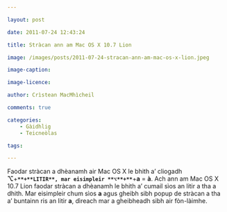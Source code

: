 ```yaml
---

layout: post

date: 2011-07-24 12:43:24

title: Stràcan ann am Mac OS X 10.7 Lion

image: /images/posts/2011-07-24-stracan-ann-am-mac-os-x-lion.jpeg

image-caption:

image-licence:

author: Crìstean MacMhìcheil

comments: true

categories:
    - Gàidhlig
    - Teicneòlas

tags:

---
```


Faodar stràcan a dhèanamh air Mac OS X le bhith a’ cliogadh **⌥**+**`**+**LITIR**, mar eisimpleir **⌥**+**`**+**a** = **à**.  Ach ann am Mac OS X 10.7 Lion faodar stràcan a dhèanamh le bhith a’  cumail sìos an litir a tha a dhith. Mar eisimpleir chum sìos **a** agus gheibh sibh popup de stràcan a tha a’ buntainn ris an litir **a**, dìreach mar a gheibheadh sibh air fòn-làimhe.
